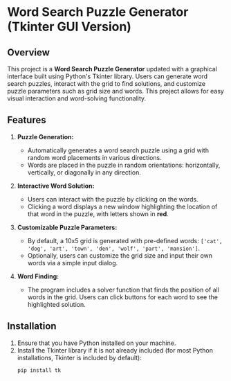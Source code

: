 # Word Search Puzzle Generator (Tkinter GUI Version)

## Overview

This project is a **Word Search Puzzle Generator** updated with a graphical interface built using Python's Tkinter library. Users can generate word search puzzles, interact with the grid to find solutions, and customize puzzle parameters such as grid size and words. This project allows for easy visual interaction and word-solving functionality.

## Features

1. **Puzzle Generation:**
   - Automatically generates a word search puzzle using a grid with random word placements in various directions.
   - Words are placed in the puzzle in random orientations: horizontally, vertically, or diagonally in any direction.

2. **Interactive Word Solution:**
   - Users can interact with the puzzle by clicking on the words.
   - Clicking a word displays a new window highlighting the location of that word in the puzzle, with letters shown in **red**.

3. **Customizable Puzzle Parameters:**
   - By default, a 10x5 grid is generated with pre-defined words: `['cat', 'dog', 'art', 'town', 'den', 'wolf', 'part', 'mansion']`.
   - Optionally, users can customize the grid size and input their own words via a simple input dialog.

4. **Word Finding:**
   - The program includes a solver function that finds the position of all words in the grid. Users can click buttons for each word to see the highlighted solution.

## Installation

1. Ensure that you have Python installed on your machine.
2. Install the Tkinter library if it is not already included (for most Python installations, Tkinter is included by default):
   ```bash
   pip install tk
